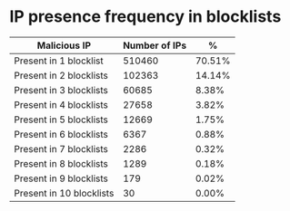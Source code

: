 # IP presence frequency in blocklists
| Malicious IP | Number of IPs | % |
|----|----|----|
| Present in 1 blocklist | 510460 | 70.51% |
| Present in 2 blocklists | 102363 | 14.14% |
| Present in 3 blocklists | 60685 | 8.38% |
| Present in 4 blocklists | 27658 | 3.82% |
| Present in 5 blocklists | 12669 | 1.75% |
| Present in 6 blocklists | 6367 | 0.88% |
| Present in 7 blocklists | 2286 | 0.32% |
| Present in 8 blocklists | 1289 | 0.18% |
| Present in 9 blocklists | 179 | 0.02% |
| Present in 10 blocklists | 30 | 0.00% |
